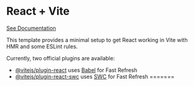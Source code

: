 # React + Vite

[See Documentation](https://1drv.ms/w/c/8b1e0522eb787e4e/EWVhuvpKZ_NOke6hHPHdPfQBa_OSjAjhcWHSxtryYKAJsg?e=73oJix)

This template provides a minimal setup to get React working in Vite with HMR and some ESLint rules.

Currently, two official plugins are available:

- [@vitejs/plugin-react](https://github.com/vitejs/vite-plugin-react/blob/main/packages/plugin-react/README.md) uses [Babel](https://babeljs.io/) for Fast Refresh
- [@vitejs/plugin-react-swc](https://github.com/vitejs/vite-plugin-react-swc) uses [SWC](https://swc.rs/) for Fast Refresh
=======



